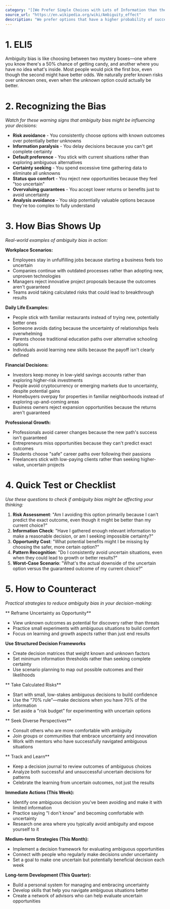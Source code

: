 ```yaml
---
category: "[[We Prefer Simple Choices with Lots of Information than the other way around]]"
source_url: "https://en.wikipedia.org/wiki/Ambiguity_effect"
description: "We prefer options that have a higher probability of success than options whose probability of success is unknown."
---
```


# 1. ELI5

Ambiguity bias is like choosing between two mystery boxes—one where you know there's a 50% chance of getting candy, and another where you have no idea what's inside. Most people would pick the first box, even though the second might have better odds. We naturally prefer known risks over unknown ones, even when the unknown option could actually be better.

# 2. Recognizing the Bias

*Watch for these warning signs that ambiguity bias might be influencing your decisions:*

- **Risk avoidance** - You consistently choose options with known outcomes over potentially better unknowns
- **Information paralysis** - You delay decisions because you can't get complete certainty
- **Default preference** - You stick with current situations rather than exploring ambiguous alternatives
- **Certainty seeking** - You spend excessive time gathering data to eliminate all unknowns
- **Status quo comfort** - You reject new opportunities because they feel "too uncertain"
- **Overvaluing guarantees** - You accept lower returns or benefits just to avoid uncertainty
- **Analysis avoidance** - You skip potentially valuable options because they're too complex to fully understand

# 3. How Bias Shows Up

*Real-world examples of ambiguity bias in action:*

**Workplace Scenarios:**
- Employees stay in unfulfilling jobs because starting a business feels too uncertain
- Companies continue with outdated processes rather than adopting new, unproven technologies
- Managers reject innovative project proposals because the outcomes aren't guaranteed
- Teams avoid taking calculated risks that could lead to breakthrough results

**Daily Life Examples:**
- People stick with familiar restaurants instead of trying new, potentially better ones
- Someone avoids dating because the uncertainty of relationships feels overwhelming
- Parents choose traditional education paths over alternative schooling options
- Individuals avoid learning new skills because the payoff isn't clearly defined

**Financial Decisions:**
- Investors keep money in low-yield savings accounts rather than exploring higher-risk investments
- People avoid cryptocurrency or emerging markets due to uncertainty, despite potential gains
- Homebuyers overpay for properties in familiar neighborhoods instead of exploring up-and-coming areas
- Business owners reject expansion opportunities because the returns aren't guaranteed

**Professional Growth:**
- Professionals avoid career changes because the new path's success isn't guaranteed
- Entrepreneurs miss opportunities because they can't predict exact outcomes
- Students choose "safe" career paths over following their passions
- Freelancers stick with low-paying clients rather than seeking higher-value, uncertain projects

# 4. Quick Test or Checklist

*Use these questions to check if ambiguity bias might be affecting your thinking:*

1. **Risk Assessment**: "Am I avoiding this option primarily because I can't predict the exact outcome, even though it might be better than my current choice?"
2. **Information Check**: "Have I gathered enough relevant information to make a reasonable decision, or am I seeking impossible certainty?"
3. **Opportunity Cost**: "What potential benefits might I be missing by choosing the safer, more certain option?"
4. **Pattern Recognition**: "Do I consistently avoid uncertain situations, even when they could lead to growth or better results?"
5. **Worst-Case Scenario**: "What's the actual downside of the uncertain option versus the guaranteed outcome of my current choice?"

# 5. How to Counteract

*Practical strategies to reduce ambiguity bias in your decision-making:*

** Reframe Uncertainty as Opportunity**
- View unknown outcomes as potential for discovery rather than threats
- Practice small experiments with ambiguous situations to build comfort
- Focus on learning and growth aspects rather than just end results

**Use Structured Decision Frameworks**
- Create decision matrices that weight known and unknown factors
- Set minimum information thresholds rather than seeking complete certainty
- Use scenario planning to map out possible outcomes and their likelihoods

** Take Calculated Risks**
- Start with small, low-stakes ambiguous decisions to build confidence
- Use the "70% rule"—make decisions when you have 70% of the information
- Set aside a "risk budget" for experimenting with uncertain options

** Seek Diverse Perspectives**
- Consult others who are more comfortable with ambiguity
- Join groups or communities that embrace uncertainty and innovation
- Work with mentors who have successfully navigated ambiguous situations

** Track and Learn**
- Keep a decision journal to review outcomes of ambiguous choices
- Analyze both successful and unsuccessful uncertain decisions for patterns
- Celebrate the learning from uncertain outcomes, not just the results

**Immediate Actions (This Week):**
- Identify one ambiguous decision you've been avoiding and make it with limited information
- Practice saying "I don't know" and becoming comfortable with uncertainty
- Research one area where you typically avoid ambiguity and expose yourself to it

**Medium-term Strategies (This Month):**
- Implement a decision framework for evaluating ambiguous opportunities
- Connect with people who regularly make decisions under uncertainty
- Set a goal to make one uncertain but potentially beneficial decision each week

**Long-term Development (This Quarter):**
- Build a personal system for managing and embracing uncertainty
- Develop skills that help you navigate ambiguous situations better
- Create a network of advisors who can help evaluate uncertain opportunities

